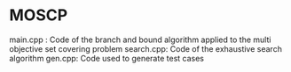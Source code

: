 # MOSCP
main.cpp : Code of the branch and bound algorithm applied to the multi objective set covering problem
search.cpp: Code of the exhaustive search algorithm
gen.cpp: Code used to generate test cases
